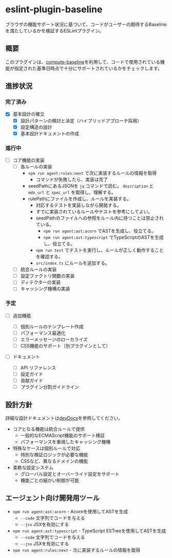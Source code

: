 # eslint-plugin-baseline

ブラウザの機能サポート状況に基づいて、コードがユーザーの期待するBaselineを満たしているかを検証するESLintプラグイン。

## 概要

このプラグインは、[compute-baseline](https://www.npmjs.com/package/compute-baseline)を利用して、コードで使用されている機能が指定された基準日時点で十分にサポートされているかをチェックします。

## 進捗状況

### 完了済み

- [x] 基本設計の確立
  - [x] 設計パターンの検討と決定（ハイブリッドアプローチ採用）
  - [x] 設定構造の設計
  - [x] 基本設計ドキュメントの作成

### 進行中

- [ ] コア機能の実装
  - [ ] 各ルールの実装
    - `npm run agent:rules:next` で次に実装するルールの情報を取得
      - コマンドが失敗したら、実装は完了
    - seedPathにあるJSONを `jq` コマンドで読む。 `description` と `mdn_url` と `spec_url` を取得し、理解する。
    - rulePathにファイルを作成し、ルールを実装する。
      - 対応するテストを実装しながら開発する。
      - すでに実装されているルールやテストを参考にしてよい。
      - seedPathのファイルへの参照をルール内に持つことは禁止されている。
        - `npm run agent:ast:acorn` でASTを生成し、役立てる。
        - `npm run agent:ast:typescript` でTypeScriptのASTを生成し、役立てる。
      - `npm run test` でテストを実行し、ルールが正しく動作することを確認する。
      - `src/index.ts` にルールを追加する。
  - [ ] 統合ルールの実装
  - [ ] 設定ファクトリ関数の実装
  - [ ] ディテクターの実装
  - [ ] キャッシング機構の実装

### 予定

- [ ] 追加機能

  - [ ] 個別ルールのテンプレート作成
  - [ ] パフォーマンス最適化
  - [ ] エラーメッセージのローカライズ
  - [ ] CSS機能のサポート（別プラグインとして）

- [ ] ドキュメント
  - [ ] API リファレンス
  - [ ] 設定ガイド
  - [ ] 貢献ガイド
  - [ ] プラグイン分割ガイドライン

## 設計方針

詳細な設計ドキュメントは[devDocs](./devDocs)を参照してください。

- コアとなる機能は統合ルールで提供
  - 一般的なECMAScript機能のサポート検証
  - パフォーマンスを重視したキャッシング機構
- 特殊なケースは個別ルールで対応
  - 特別な検証ロジックが必要な機能
  - CSSなど、異なるドメインの機能
- 柔軟な設定システム
  - グローバル設定とオーバーライド設定をサポート
  - 機能ごとの細かい制御が可能

## エージェント向け開発用ツール

- `npm run agent:ast:acorn` - Acornを使用してASTを生成
  - `--code` 文字列でコードを与える
  - `--jsx` JSXを有効にする
- `npm run agent:ast:typescript` - TypeScript ESTreeを使用してASTを生成
  - `--code` 文字列でコードを与える
  - `--jsx` JSXを有効にする
- `npm run agent:rules:next` - 次に実装するルールの情報を取得
